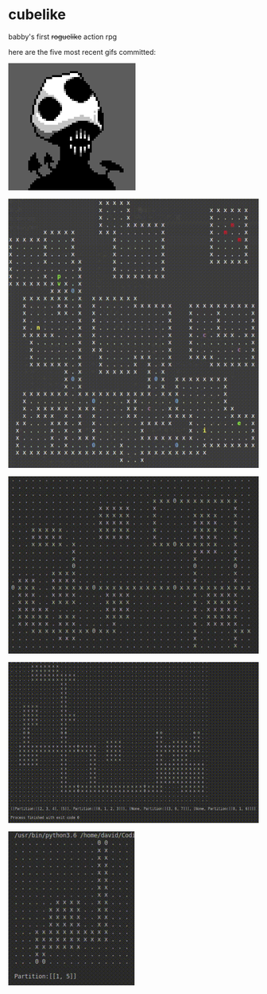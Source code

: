 # cubelike
babby's first ~~roguelike~~ action rpg 

here are the five most recent gifs committed:

![94_basileus.gif](gifs/94_basileus.gif?raw=true "94_basileus")

![93_dungeon_gen_4.gif](gifs/93_dungeon_gen_4.gif?raw=true "93_dungeon_gen_4")

![92_dungeon_gen_3.gif](gifs/92_dungeon_gen_3.gif?raw=true "92_dungeon_gen_3")

![91_dungeon_gen_2.gif](gifs/91_dungeon_gen_2.gif?raw=true "91_dungeon_gen_2")

![90_dungeon_gen.gif](gifs/90_dungeon_gen.gif?raw=true "90_dungeon_gen")

